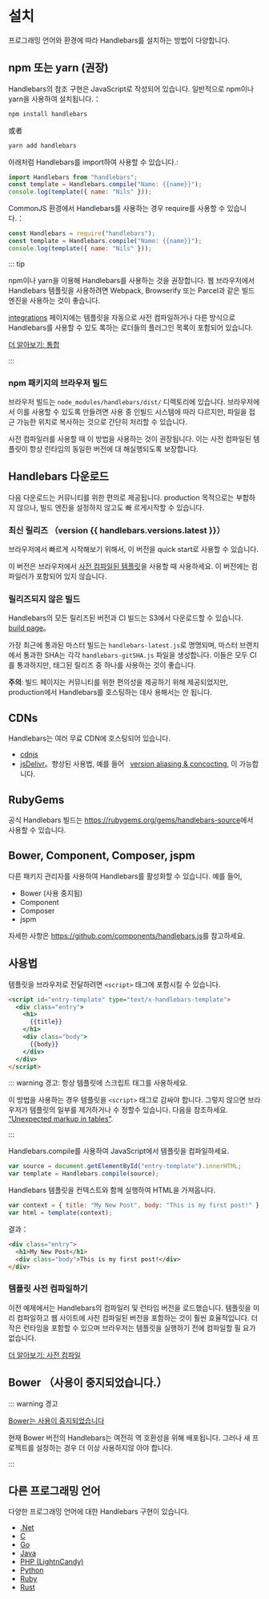 # 설치

<script setup>
import DownloadHandlebars from '../../../.vitepress/components/DownloadHandlebars.vue';
import { data as handlebars } from '../../../handlebars.data.js';
</script>

프로그래밍 언어와 환경에 따라 Handlebars를 설치하는 방법이 다양합니다.

## npm 또는 yarn (권장)

Handlebars의 참조 구현은 JavaScript로 작성되어 있습니다. 일반적으로 npm이나 yarn을 사용하여 설치됩니다.：

```bash
npm install handlebars
```

或者

```bash
yarn add handlebars
```

아래처럼 Handlebars를 import하여 사용할 수 있습니다.:

```js
import Handlebars from "handlebars";
const template = Handlebars.compile("Name: {{name}}");
console.log(template({ name: "Nils" }));
```

CommonJS 환경에서 Handlebars를 사용하는 경우 require를 사용할 수 있습니다.：

```js
const Handlebars = require("handlebars");
const template = Handlebars.compile("Name: {{name}}");
console.log(template({ name: "Nils" }));
```

::: tip

npm이나 yarn을 이용해 Handlebars를 사용하는 것을 권장합니다. 웹 브라우저에서 Handlebars 템플릿을 사용하려면 Webpack,
Browserify 또는 Parcel과 같은 빌드 엔진을 사용하는 것이 좋습니다.

[integrations](integrations.md) 페이지에는 템플릿을 자동으로 사전 컴파일하거나 다른 방식으로 Handlebars를 사용할 수 있도
록하는 로더들의 플러그인 목록이 포함되어 있습니다.

[더 알아보기: 통합](integrations.md)

:::

### npm 패키지의 브라우저 빌드

브라우저 빌드는 `node_modules/handlebars/dist/` 디렉토리에 있습니다. 브라우저에서 이를 사용할 수 있도록 만들려면 사용 중
인빌드 시스템에 따라 다르지만, 파일을 접근 가능한 위치로 복사하는 것으로 간단히 처리할 수 있습니다.

사전 컴파일러를 사용할 때 이 방법을 사용하는 것이 권장됩니다. 이는 사전 컴파일된 템플릿이 항상 런타임의 동일한 버전에 대
해실행되도록 보장합니다.

## Handlebars 다운로드

다음 다운로드는 커뮤니티를 위한 편의로 제공됩니다. production 목적으로는 부합하지 않으나, 빌드 엔진을 설정하지 않고도 빠
르게시작할 수 있습니다.

### 최신 릴리즈 （version {{ handlebars.versions.latest }}）

<DownloadHandlebars>

브라우저에서 빠르게 시작해보기 위해서, 이 버전을 quick start로 사용할 수 있습니다.

</DownloadHandlebars>

<DownloadHandlebars :runtimeOnly="true">

이 버전은 브라우저에서 [사전 컴파일된 템플릿](precompilation.md)을 사용할 때 사용하세요. 이 버전에는 컴파일러가 포함되어
있지 않습니다.

</DownloadHandlebars>

### 릴리즈되지 않은 빌드

Handlebars의 모든 릴리즈된 버전과 CI 빌드는 S3에서 다운로드할 수 있습니다.
[build page](https://s3.amazonaws.com/builds.handlebarsjs.com/index.html)。

가장 최근에 통과된 마스터 빌드는 `handlebars-latest.js`로 명명되며, 마스터 브랜치에서 통과한 SHA는 각각
`handlebars-gitSHA.js` 파일을 생성합니다. 이들은 모두 CI를 통과하지만, 태그된 릴리즈 중 하나를 사용하는 것이 좋습니다.

**주의**: 빌드 페이지는 커뮤니티를 위한 편의성을 제공하기 위해 제공되었지만, production에서 Handlebars를 호스팅하는 데사
용해서는 안 됩니다.

## CDNs

Handlebars는 여러 무료 CDN에 호스팅되어 있습니다.

- [cdnjs](https://cdnjs.com/libraries/handlebars.js)
- [jsDelivr](http://www.jsdelivr.com/#!handlebarsjs)。향상된 사용법, 예를 들어
    [version aliasing & concocting](https://github.com/jsdelivr/jsdelivr#usage), 이 가능합니다.

## RubyGems

공식 Handlebars 빌드는 <https://rubygems.org/gems/handlebars-source>에서 사용할 수 있습니다.

## Bower, Component, Composer, jspm

다른 패키지 관리자를 사용하여 Handlebars를 활성화할 수 있습니다. 예를 들어,

- Bower (사용 중지됨)
- Component
- Composer
- jspm

자세한 사항은 <https://github.com/components/handlebars.js>를 참고하세요.

## 사용법

템플릿을 브라우저로 전달하려면 `<script>` 태그에 포함시킬 수 있습니다.

```html
<script id="entry-template" type="text/x-handlebars-template">
  <div class="entry">
    <h1>
      {{title}}
    </h1>
    <div class="body">
      {{body}}
    </div>
  </div>
</script>
```

::: warning 경고: 항상 템플릿에 스크립트 태그를 사용하세요.

이 방법을 사용하는 경우 템플릿을 `<script>` 태그로 감싸야 합니다. 그렇지 않으면 브라우저가 템플릿의 일부를 제거하거나 수
정할수 있습니다. 다음을 참조하세요.
[“Unexpected markup in tables”](https://html.spec.whatwg.org/multipage/parsing.html#unexpected-markup-in-tables).

:::

Handlebars.compile를 사용하여 JavaScript에서 템플릿을 컴파일하세요.

```js
var source = document.getElementById("entry-template").innerHTML;
var template = Handlebars.compile(source);
```

Handlebars 템플릿을 컨텍스트와 함께 실행하여 HTML을 가져옵니다.

```js
var context = { title: "My New Post", body: "This is my first post!" };
var html = template(context);
```

결과：

```html
<div class="entry">
  <h1>My New Post</h1>
  <div class="body">This is my first post!</div>
</div>
```

### 템플릿 사전 컴파일하기

이전 예제에서는 Handlebars의 컴파일러 및 런타임 버전을 로드했습니다. 템플릿을 미리 컴파일하고 웹 사이트에 사전 컴파일된
버전을 포함하는 것이 훨씬 효율적입니다. 더 작은 런타임을 포함할 수 있으며 브라우저는 템플릿을 실행하기 전에 컴파일할 필
요가 없습니다.

[더 알아보기: 사전 컴파일](precompilation.html)

## Bower （사용이 중지되었습니다.）

::: warning 경고

[Bower는 사용이 중지되었습니다](https://bower.io/blog/2017/how-to-migrate-away-from-bower/)

현재 Bower 버전의 Handlebars는 여전히 역 호환성을 위해 배포됩니다. 그러나 새 프로젝트를 설정하는 경우 더 이상 사용하지않
아야 합니다.

:::

## 다른 프로그래밍 언어

다양한 프로그래밍 언어에 대한 Handlebars 구현이 있습니다.

- [.Net](https://github.com/Handlebars-Net/Handlebars.Net)
- [C](https://github.com/jbboehr/handlebars.c)
- [Go](https://github.com/aymerick/raymond)
- [Java](https://github.com/jknack/handlebars.java)
- [PHP (LightnCandy)](https://github.com/zordius/lightncandy)
- [Python](https://github.com/wbond/pybars3)
- [Ruby](https://github.com/cowboyd/handlebars.rb)
- [Rust](https://github.com/sunng87/handlebars-rust)
